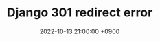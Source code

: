 ---
title: 'Django 301 redirect error'
date: 2022-10-13 21:00:00 +0900
tags: ['PYTHON', 'DJANGO']
draft: true
summary: 'Django 서버 배포 중 마주한 에러 내용을 정리하고 대처한 방법을 기록'
cover: ""
---